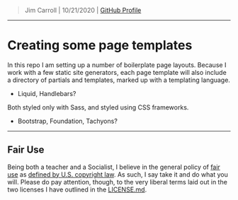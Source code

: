 > Jim Carroll |
> 10/21/2020 |
> [GitHub Profile](https://github.com/pulamusic)

---

# Creating some page templates

In this repo I am setting up a number of boilerplate page layouts. Because I work with a few static site generators, each page template will also include a directory of partials and templates, marked up with a templating language.
* Liquid, Handlebars?

Both styled only with Sass, and styled using CSS frameworks.
* Bootstrap, Foundation, Tachyons?

---

## Fair Use

Being both a teacher and a Socialist, I believe in the general policy of [fair use](https://www.copyright.gov/fair-use/more-info.html) as [defined by U.S. copyright law](https://www.copyright.gov/title17/92chap1.html#107 "Copyright Law"). As such, I say take it and do what you will. Please do pay attention, though, to the very liberal terms laid out in the two licenses I have outlined in the [LICENSE.md]().
